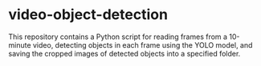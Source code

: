 # video-object-detection
This repository contains a Python script for reading frames from a 10-minute video, detecting objects in each frame using the YOLO model, and saving the cropped images of detected objects into a specified folder.
